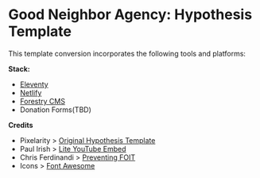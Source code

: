 # Good Neighbor Agency: Hypothesis Template

This template conversion incorporates the following tools and platforms:

**Stack:**
- [Eleventy](https://www.11ty.dev/)
- [Netlify](https://www.netlify.com/)
- [Forestry CMS](https://forestry.io/)
- Donation Forms(TBD)

**Credits**
- Pixelarity > [Original Hypothesis Template](https://pixelarity.com/hypothesis)
- Paul Irish > [Lite YouTube Embed](https://github.com/paulirish/lite-youtube-embed)
- Chris Ferdinandi > [Preventing FOIT](https://gomakethings.com/preventing-foit-with-web-fonts-using-the-vanilla-js-fonts.load-method/)
- Icons > [Font Awesome](https://fontawesome.com/license)
